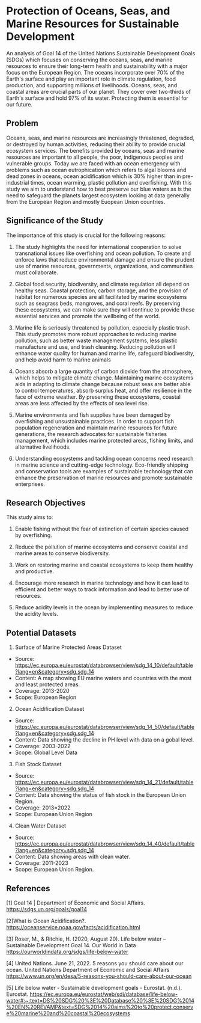 # Protection of Oceans, Seas, and Marine Resources for Sustainable Development

An analysis of Goal 14 of the United Nations Sustainable Development Goals (SDGs) which focuses on conserving the oceans, seas, and marine resources to ensure their long-term health and sustainability with a major focus on the European Region. The oceans incorporate over 70% of the Earth's surface and play an important role in climate regulation, food production, and supporting millions of livelihoods. 
Oceans, seas, and coastal areas are crucial parts of our planet. They cover over two-thirds of Earth's surface and hold 97% of its water. Protecting them is essential for our future.

## Problem

Oceans, seas, and marine resources are increasingly threatened, degraded, or destroyed by human activities, reducing their ability to provide crucial ecosystem services. The benefits provided by oceans, seas and marine resources are important to all people, the poor, indigenous peoples and vulnerable groups. Today we are faced with an ocean emergency with problems such as ocean eutrophication which refers to algal blooms and dead zones in oceans, ocean acidification which is 30% higher than in pre-industrial times, ocean warming, plastic pollution and overfishing. 
With this study we aim to understand how to best preserve our blue waters as is the need to safeguard the planets largest ecosystem looking at data generally from the European Region and mostly Euopean Union countries. 

## Significance of the Study

The importance of this study is crucial for the following reasons:

1. The study highlights the need for international cooperation to solve transnational issues like overfishing and ocean pollution. To create and enforce laws that reduce environmental damage and ensure the prudent use of marine resources, governments, organizations, and communities must collaborate.

2. Global food security, biodiversity, and climate regulation all depend on healthy seas. Coastal protection, carbon storage, and the provision of habitat for numerous species are all facilitated by marine ecosystems such as seagrass beds, mangroves, and coral reefs. By preserving these ecosystems, we can make sure they will continue to provide these essential services and promote the wellbeing of the world.
   
3. Marine life is seriously threatened by pollution, especially plastic trash. This study promotes more robust approaches to reducing marine pollution, such as better waste management systems, less plastic manufacture and use, and trash cleaning. Reducing pollution will enhance water quality for human and marine life, safeguard biodiversity, and help avoid harm to marine animals
   
4. Oceans absorb a large quantity of carbon dioxide from the atmosphere, which helps to mitigate climate change. Maintaining marine ecosystems aids in adapting to climate change because robust seas are better able to control temperatures, absorb surplus heat, and offer resilience in the face of extreme weather. By preserving these ecosystems, coastal areas are less affected by the effects of sea level rise.
   
5. Marine environments and fish supplies have been damaged by overfishing and unsustainable practices. In order to support fish population regeneration and maintain marine resources for future generations, the research advocates for sustainable fisheries management, which includes marine protected areas, fishing limits, and alternative livelihoods.

6. Understanding ecosystems and tackling ocean concerns need research in marine science and cutting-edge technology. Eco-friendly shipping and conservation tools are examples of sustainable technology that can enhance the preservation of marine resources and promote sustainable enterprises.

## Research Objectives

This study aims to:

1.	Enable fishing without the fear of extinction of certain species caused by overfishing.

2.	Reduce the pollution of marine ecosystems and conserve coastal and marine areas to conserve biodiversity.

3.	Work on restoring marine and coastal ecosystems to keep them healthy and productive.

4.	Encourage more research in marine technology and how it can lead to efficient and better ways to track information and lead to better use of resources.

5.	Reduce acidity levels in the ocean by implementing measures to reduce the acidity levels.

## Potential Datasets

1.	Surface of Marine Protected Areas Dataset
   
   - Source: https://ec.europa.eu/eurostat/databrowser/view/sdg_14_10/default/table?lang=en&category=sdg.sdg_14
   - Content: A map showing EU marine waters and countries with the most and least protected areas.
   - Coverage: 2013-2020
   - Scope: European Region

2. Ocean Acidification Dataset

- Source: https://ec.europa.eu/eurostat/databrowser/view/sdg_14_50/default/table?lang=en&category=sdg.sdg_14
- Content: Data showing the decline in PH level with data on a gobal level.
- Coverage: 2003-2022
- Scope: Global Level Data

3. Fish Stock Dataset

- Source: https://ec.europa.eu/eurostat/databrowser/view/sdg_14_21/default/table?lang=en&category=sdg.sdg_14
- Content: Data showing the status of fish stock in the European Union Region.
- Coverage: 2013=2022
- Scope: European Union Region

4. Clean Water Dataset
- Source: https://ec.europa.eu/eurostat/databrowser/view/sdg_14_40/default/table?lang=en&category=sdg.sdg_14
- Content: Data showing areas with clean water.
- Coverage: 2011-2023
- Scope: European Union Region.  
    
## References

<a id="1">[1]</a> Goal 14 | Department of Economic and Social Affairs. https://sdgs.un.org/goals/goal14

<a id="2">[2]</a>What is Ocean Acidification?. https://oceanservice.noaa.gov/facts/acidification.html

<a id="3">[3]</a> Roser, M., & Ritchie, H. (2020, August 20). Life below water – Sustainable Development Goal 14. Our World in Data https://ourworldindata.org/sdgs/life-below-water

<a id="4">[4]</a> United Nations. June 21, 2022. 5 reasons you should care about our ocean. United Nations Department of Economic and Social Affairs https://www.un.org/en/desa/5-reasons-you-should-care-about-our-ocean

<a id="5">[5]</a>  Life below water - Sustainable development goals - Eurostat. (n.d.). Eurostat. https://ec.europa.eu/eurostat/web/sdi/database/life-below-water#:~:text=DS%20SDG%20%3E%20Database%20%3E%20SDG%2014%20EN%20REVAMP&text=SDG%2014%20aims%20to%20protect,conserve%20marine%20and%20coastal%20ecosystems

